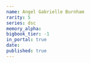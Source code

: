 ```yaml
---
name: Angel Gabrielle Burnham
rarity: 5
series: dsc
memory_alpha:
bigbook_tier: -1
in_portal: true
date:
published: true
---
```



